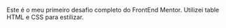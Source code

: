 Este é o meu primeiro desafio completo do FrontEnd Mentor. Utilizei table HTML e CSS para estilizar.
